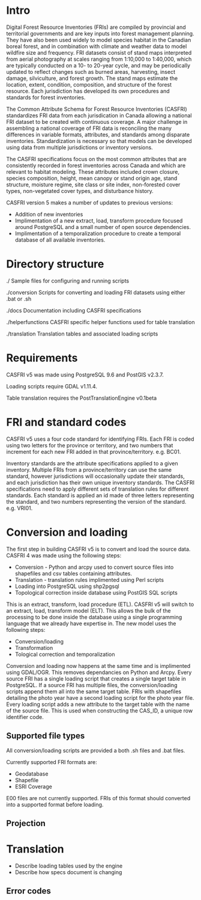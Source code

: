 # Intro
Digital Forest Resource Inventories (FRIs) are compiled by provincial and territorial governments and are key inputs into forest management planning. They have also been used widely to model species habitat in the Canadian boreal forest, and in combination with climate and weather data to model wildfire size and frequency. FRI datasets consist of stand maps interpreted from aerial photography at scales ranging from 1:10,000 to 1:40,000, which are typically conducted on a 10- to 20-year cycle, and may be periodically updated to reflect changes such as burned areas, harvesting, insect damage, silviculture, and forest growth. The stand maps estimate the location, extent, condition, composition, and structure of the forest resource. Each jurisdiction has developed its own procedures and standards for forest inventories. 

The Common Attribute Schema for Forest Resource Inventories (CASFRI) standardizes FRI data from each jurisdication in Canada allowing a national FRI dataset to be created with continuous coverage. A major challenge in assembling a national coverage of FRI data is reconciling the many differences in variable formats, attributes, and standards among disparate inventories. Standardization is necessary so that models can be developed using data from multiple jurisdictions or inventory versions.

The CASFRI specifications focus on the most common attributes that are consistently recorded in forest inventories across Canada and which are relevant to habitat modeling. These attributes included crown closure, species composition, height, mean canopy or stand origin age, stand structure, moisture regime, site class or site index, non-forested cover types, non-vegetated cover types, and disturbance history.

CASFRI version 5 makes a number of updates to previous versions:
* Addition of new inventories
* Implimentation of a new extract, load, transform procedure focused around PostgreSQL and a small number of open source dependencies.
* Implimentation of a temporalization procedure to create a temporal database of all available inventories.

# Directory structure
./  Sample files for configuring and running scripts

./conversion  Scripts for converting and loading FRI datasets using either .bat or .sh

./docs  Documentation including CASFRI specifications

./helperfunctions  CASFRI specific helper functions used for table translation

./translation  Translation tables and associated loading scripts

# Requirements
CASFRI v5 was made using PostgreSQL 9.6 and PostGIS v2.3.7.

Loading scripts require GDAL v1.11.4.

Table translation requires the PostTranslationEngine v0.1beta

# FRI and standard codes
CASFRI v5 uses a four code standard for identifying FRIs. Each FRI is coded using two letters for the province or territory, and two numbers that increment for each new FRI added in that province/territory. e.g. BC01.

Inventory standards are the attribute specifications applied to a given inventory. Multiple FRIs from a province/territory can use the same standard, however jurisdictions will occasionally update their standards, and each jurisdiction has their own unique inventory standards. The CASFRI specifications need to apply different sets of translation rules for different standards. Each standard is applied an id made of three letters representing the standard, and two numbers representing the version of the standard. e.g. VRI01.

# Conversion and loading

The first step in building CASFRI v5 is to convert and load the source data. CASFRI 4 was made using the following steps:
* Conversion - Python and arcpy used to convert source files into shapefiles and csv tables containing attributes.
* Translation - translation rules implimented using Perl scripts
* Loading into PostgreSQL using shp2pgsql
* Topological correction inside database using PostGIS SQL scripts

This is an extract, transform, load procedure (ETL). CASFRI v5 will switch to an extract, load, transform model (ELT). This allows the bulk of the processing to be done inside the database using a single programming language that we already have expertise in. The new model uses the following steps:
* Conversion/loading
* Transformation
* Tological correction and temporalization

Conversion and loading now happens at the same time and is implimented using GDAL/OGR. This removes dependancies on Python and Arcpy. Every source FRI has a single loading script that creates a single target table in PostgreSQL. If a source FRI has multiple files, the conversion/loading scripts append them all into the same target table. FRIs with shapefiles detailing the photo year have a second loading script for the photo year file. Every loading script adds a new attribute to the target table with the name of the source file. This is used when constructing the CAS_ID, a unique row identifier code.

## Supported file types
All conversion/loading scripts are provided a both .sh files and .bat files.

Currently supported FRI formats are:
* Geodatabase
* Shapefile
* ESRI Coverage

E00 files are not currently supported. FRIs of this format should converted into a supported format before loading.

## Projection

# Translation
* Describe loading tables used by the engine
* Describe how specs document is changing
## Error codes
